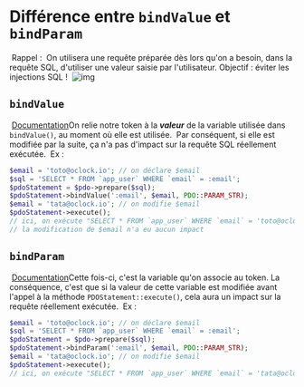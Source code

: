 # Différence entre `bindValue` et `bindParam`

​
Rappel :
​
On utilisera une requête préparée dès lors qu'on a besoin, dans la requête SQL, d'utiliser une valeur saisie par l'utilisateur. Objectif : éviter les injections SQL !
​
![img](https://kourou.oclock.io/content/uploads/2020/11/query-exec-prepare.png)
​

## `bindValue`

​
[Documentation](https://www.php.net/manual/fr/pdostatement.bindvalue.php)
​
On relie notre token à la ***valeur*** de la variable utilisée dans `bindValue()`, au moment où elle est utilisée.
​
Par conséquent, si elle est modifiée par la suite, ça n'a pas d'impact sur la requête SQL réellement exécutée.
​
Ex :
​

```php
$email = 'toto@oclock.io'; // on déclare $email
$sql = 'SELECT * FROM `app_user` WHERE `email` = :email';
$pdoStatement = $pdo->prepare($sql);
$pdoStatement->bindValue(':email', $email, PDO::PARAM_STR);
$email = 'tata@oclock.io'; // on modifie $email
$pdoStatement->execute();
// ici, on exécute "SELECT * FROM `app_user` WHERE `email` = 'toto@oclock.io'"
// la modification de $email n'a eu aucun impact
```

## `bindParam`

​
[Documentation](https://www.php.net/manual/fr/pdostatement.bindparam.php)
​
Cette fois-ci, c'est la variable qu'on associe au token. La conséquence, c'est que si la valeur de cette variable est modifiée avant l'appel à la méthode `PDOStatement::execute()`, cela aura un impact sur la requête réellement exécutée.
​
Ex :
​

```php
$email = 'toto@oclock.io'; // on déclare $email
$sql = 'SELECT * FROM `app_user` WHERE `email` = :email';
$pdoStatement = $pdo->prepare($sql);
$pdoStatement->bindParam(':email', $email, PDO::PARAM_STR);
$email = 'tata@oclock.io'; // on modifie $email
$pdoStatement->execute();
// ici, on exécute "SELECT * FROM `app_user` WHERE `email` = 'tata@oclock.io'"
```
